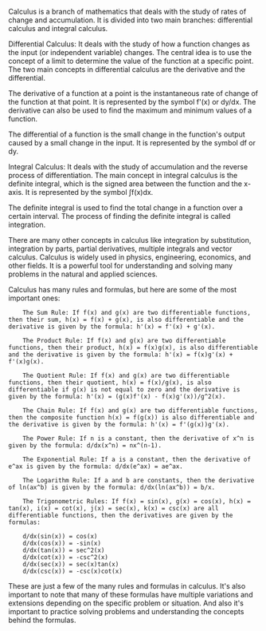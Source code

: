 Calculus is a branch of mathematics that deals with the study of rates of change and accumulation. It is divided into two main branches: differential calculus and integral calculus.

Differential Calculus:
It deals with the study of how a function changes as the input (or independent variable) changes. The central idea is to use the concept of a limit to determine the value of the function at a specific point. The two main concepts in differential calculus are the derivative and the differential.

The derivative of a function at a point is the instantaneous rate of change of the function at that point. It is represented by the symbol f'(x) or dy/dx. The derivative can also be used to find the maximum and minimum values of a function.

The differential of a function is the small change in the function's output caused by a small change in the input. It is represented by the symbol df or dy.

Integral Calculus:
It deals with the study of accumulation and the reverse process of differentiation. The main concept in integral calculus is the definite integral, which is the signed area between the function and the x-axis. It is represented by the symbol ∫f(x)dx.

The definite integral is used to find the total change in a function over a certain interval. The process of finding the definite integral is called integration.

There are many other concepts in calculus like integration by substitution, integration by parts, partial derivatives, multiple integrals and vector calculus. Calculus is widely used in physics, engineering, economics, and other fields. It is a powerful tool for understanding and solving many problems in the natural and applied sciences.

Calculus has many rules and formulas, but here are some of the most important ones:
```
    The Sum Rule: If f(x) and g(x) are two differentiable functions, then their sum, h(x) = f(x) + g(x), is also differentiable and the derivative is given by the formula: h'(x) = f'(x) + g'(x).

    The Product Rule: If f(x) and g(x) are two differentiable functions, then their product, h(x) = f(x)g(x), is also differentiable and the derivative is given by the formula: h'(x) = f(x)g'(x) + f'(x)g(x).

    The Quotient Rule: If f(x) and g(x) are two differentiable functions, then their quotient, h(x) = f(x)/g(x), is also differentiable if g(x) is not equal to zero and the derivative is given by the formula: h'(x) = (g(x)f'(x) - f(x)g'(x))/g^2(x).

    The Chain Rule: If f(x) and g(x) are two differentiable functions, then the composite function h(x) = f(g(x)) is also differentiable and the derivative is given by the formula: h'(x) = f'(g(x))g'(x).

    The Power Rule: If n is a constant, then the derivative of x^n is given by the formula: d/dx(x^n) = nx^(n-1).

    The Exponential Rule: If a is a constant, then the derivative of e^ax is given by the formula: d/dx(e^ax) = ae^ax.

    The Logarithm Rule: If a and b are constants, then the derivative of ln(ax^b) is given by the formula: d/dx(ln(ax^b)) = b/x.

    The Trigonometric Rules: If f(x) = sin(x), g(x) = cos(x), h(x) = tan(x), i(x) = cot(x), j(x) = sec(x), k(x) = csc(x) are all differentiable functions, then the derivatives are given by the formulas:

    d/dx(sin(x)) = cos(x)
    d/dx(cos(x)) = -sin(x)
    d/dx(tan(x)) = sec^2(x)
    d/dx(cot(x)) = -csc^2(x)
    d/dx(sec(x)) = sec(x)tan(x)
    d/dx(csc(x)) = -csc(x)cot(x)
```
These are just a few of the many rules and formulas in calculus. It's also important to note that many of these formulas have multiple variations and extensions depending on the specific problem or situation. And also it's important to practice solving problems and understanding the concepts behind the formulas.
